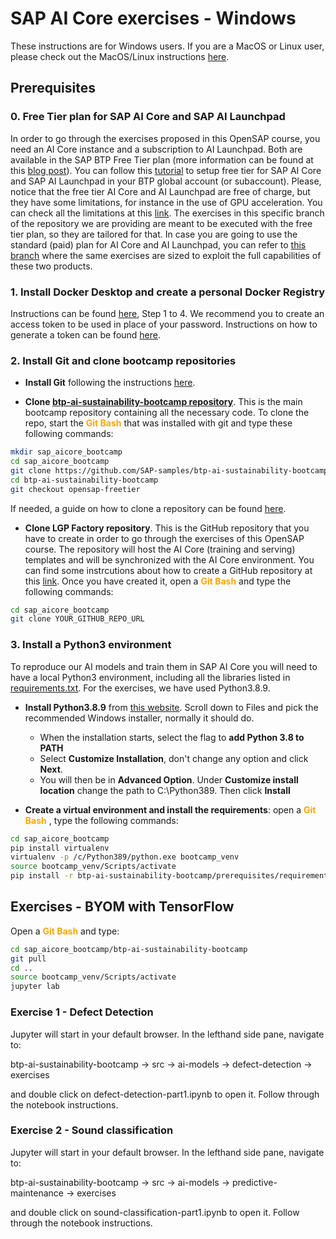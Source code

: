 # SAP AI Core exercises - Windows

These instructions are for Windows users. If you are a MacOS or Linux user, please check out the MacOS/Linux instructions [here](./prerequisites.md).

## Prerequisites

### 0. Free Tier plan for SAP AI Core and SAP AI Launchpad
In order to go through the exercises proposed in this OpenSAP course, you need an AI Core instance and a subscription to AI Launchpad. Both are available in the SAP BTP Free Tier plan (more information can be found at this [blog post](https://blogs.sap.com/2022/10/20/sap-ai-core-sap-ai-launchpad-free-tier-is-out-now/)).
You can follow this [tutorial](https://developers.sap.com/tutorials/ai-core-launchpad-provisioning.html) to setup free tier for SAP AI Core and SAP AI Launchpad in your BTP global account (or subaccount). Please, notice that the free tier AI Core and AI Launchpad are free of charge, but they have some limitations, for instance in the use of GPU acceleration. You can check all the limitations at this [link](https://help.sap.com/docs/AI_CORE/2d6c5984063c40a59eda62f4a9135bee/c7244c6a7e3b4ffc928a2564c216e7c7.html). The exercises in this specific branch of the repository we are providing are meant to be executed with the free tier plan, so they are tailored for that.
In case you are going to use the standard (paid) plan for AI Core and AI Launchpad, you can refer to [this branch](https://github.com/SAP-samples/btp-ai-sustainability-bootcamp/tree/opensap-standard) where the same exercises are sized to exploit the full capabilities of these two products.


### 1. Install Docker Desktop and create a personal Docker Registry
Instructions can be found [here](https://docs.docker.com/docker-hub/), Step 1 to 4.
We recommend you to create an access token to be used in place of your password. Instructions on how to generate a token can be found [here](https://docs.docker.com/docker-hub/access-tokens/#create-an-access-token).


###  2. Install Git and clone bootcamp repositories
*	**Install Git** following the instructions [here](https://github.com/git-guides/install-git).

*	**Clone [btp-ai-sustainability-bootcamp repository](https://github.com/SAP-samples/btp-ai-sustainability-bootcamp)**. This is the main bootcamp repository containing all the necessary code. To clone the repo, start the <span style="color:orange">**Git Bash** </span> that was installed with git and type these following commands:
```sh
mkdir sap_aicore_bootcamp
cd sap_aicore_bootcamp
git clone https://github.com/SAP-samples/btp-ai-sustainability-bootcamp.git
cd btp-ai-sustainability-bootcamp
git checkout opensap-freetier
```
If needed, a guide on how to clone a repository can be found [here]( https://docs.github.com/en/repositories/creating-and-managing-repositories/cloning-a-repository).

*	**Clone LGP Factory repository**. This is the GitHub repository that you have to create in order to go through the exercises of this OpenSAP course. The repository will host the AI Core (training and serving) templates and will be synchronized with the AI Core environment. You can find some instrcutions about how to create a GitHub repository at this [link](https://developers.sap.com/tutorials/ai-core-helloworld.html). Once you have created it, open a <span style="color:orange">**Git Bash** </span> and type the following commands:
```sh
cd sap_aicore_bootcamp
git clone YOUR_GITHUB_REPO_URL
```

### 3. Install a Python3 environment

To reproduce our AI models and train them in SAP AI Core you will need to have a local Python3 environment, including all the libraries listed in [requirements.txt](requirements.txt). For the exercises, we have used Python3.8.9.

* **Install Python3.8.9** from [this website](https://www.python.org/downloads/release/python-389/). Scroll down to Files and pick the recommended Windows installer, normally it should do.
  * When the installation starts, select the flag to **add Python 3.8 to PATH**
  * Select **Customize Installation**, don't change any option and click **Next**.
  * You will then be in **Advanced Option**. Under **Customize install location** change the path to C:\Python389. Then click **Install**


* **Create a virtual environment and install the requirements**: open a <span style="color:orange">**Git Bash** </span>, type the following commands:
```sh
cd sap_aicore_bootcamp
pip install virtualenv
virtualenv -p /c/Python389/python.exe bootcamp_venv
source bootcamp_venv/Scripts/activate
pip install -r btp-ai-sustainability-bootcamp/prerequisites/requirements.txt
```

## Exercises - BYOM with TensorFlow

Open a <span style="color:orange">**Git Bash** </span> and type:
```sh
cd sap_aicore_bootcamp/btp-ai-sustainability-bootcamp
git pull
cd ..
source bootcamp_venv/Scripts/activate
jupyter lab
```

### Exercise 1 - Defect Detection

Jupyter will start in your default browser. In the lefthand side pane, navigate to: <br> 

btp-ai-sustainability-bootcamp &rarr; src &rarr; ai-models &rarr; defect-detection &rarr; exercises <br>

and double click on defect-detection-part1.ipynb to open it. Follow through the notebook instructions.


### Exercise 2 - Sound classification

Jupyter will start in your default browser. In the lefthand side pane, navigate to: <br> 

btp-ai-sustainability-bootcamp &rarr; src &rarr; ai-models &rarr; predictive-maintenance &rarr; exercises <br>

and double click on sound-classification-part1.ipynb to open it. Follow through the notebook instructions.
